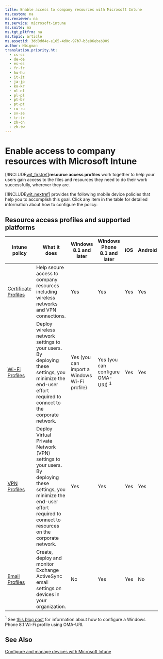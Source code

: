 ```yaml
---
title: Enable access to company resources with Microsoft Intune
ms.custom: na
ms.reviewer: na
ms.service: microsoft-intune
ms.suite: na
ms.tgt_pltfrm: na
ms.topic: article
ms.assetid: 3dd8dd4e-e165-4d0c-97b7-b3e86ebab909
author: Nbigman
translation.priority.ht: 
  - cs-cz
  - de-de
  - es-es
  - fr-fr
  - hu-hu
  - it-it
  - ja-jp
  - ko-kr
  - nl-nl
  - pl-pl
  - pt-br
  - pt-pt
  - ru-ru
  - sv-se
  - tr-tr
  - zh-cn
  - zh-tw
---
```

# Enable access to company resources with Microsoft Intune
[!INCLUDE[wit_firstref](../Token/wit_firstref_md.md)]**resource access profiles** work together to help your users gain access to the files and resources they need to do their work successfully, wherever they are.

[!INCLUDE[wit_nextref](../Token/wit_nextref_md.md)] provides the following mobile device policies that help you to accomplish this goal. Click any item in the table for detailed information about how to configure the policy:

## Resource access profiles and supported platforms

|Intune policy|What it does|Windows 8.1 and later|Windows Phone 8.1 and later|iOS|Android|Samsung KNOX|
|-----------------|----------------|-------------------------|-------------------------------|-------|-----------|----------------|
|[Certificate Profiles](https://technet.microsoft.com/library/dn818904.aspx)|Help secure access to company resources including wireless networks and VPN connections.|Yes|Yes|Yes|Yes|Yes|
|[Wi-Fi Profiles](https://technet.microsoft.com/library/dn818903.aspx)|Deploy wireless network settings to your users. By deploying these settings, you minimize the end-user effort required to connect to the corporate network.|Yes (you can import a Windows Wi-Fi profile)|Yes (you can configure OMA-URI) <sup>1</sup>|Yes|Yes|Yes|
|[VPN Profiles](https://technet.microsoft.com/library/dn818905.aspx)|Deploy Virtual Private Network (VPN) settings to your users. By deploying these settings, you minimize the end-user effort required to connect to resources on the corporate network.|Yes|Yes|Yes|Yes|Yes|
|[Email Profiles](https://technet.microsoft.com/library/dn800672.aspx)|Create, deploy and monitor Exchange ActiveSync email settings on devices in your organization.|No|Yes|Yes|No|Yes|
<sup>1</sup> See [this blog post](http://blogs.technet.com/b/microsoftintune/archive/2015/02/23/using-oma-uri-to-create-custom-wi-fi-profiles-for-windows-phone-8-1.aspx) for information about how to configure a Windows Phone 8.1 Wi-Fi profile using OMA-URI.

## See Also
[Configure and manage devices with Microsoft Intune](../Topic/Configure-and-manage-devices-with-Microsoft-Intune.md)

